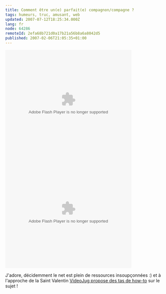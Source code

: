 ```yaml
---
title: Comment être un(e) parfait(e) compagnon/compagne ?
tags: humeurs, truc, amusant, web
updated: 2007-07-12T18:25:34.000Z
lang: fr
node: 64286
remoteId: 2efa68b721d0a17b21a56b8a6a8042d5
published: 2007-02-06T21:05:35+01:00
---
```

 
<div class="video">
	<object width="400" height="345" type="application/x-shockwave-flash" data="http://www.videojug.com/player/videoJugPlayer.swf?id=1e32c43e-8729-d829-d1a8-ff0008c8e357">
		<param name="movie" value="http://www.videojug.com/player/videoJugPlayer.swf?id=1e32c43e-8729-d829-d1a8-ff0008c8e357"></param>
		<param name="allowfullscreen" value="true"></param>
	</object>
</div>

 
<div class="video">
	<object width="400" height="345" type="application/x-shockwave-flash" data="http://www.videojug.com/player/videoJugPlayer.swf?id=0428efb6-c039-e254-e478-ff0008c8e85c">
		<param name="movie" value="http://www.videojug.com/player/videoJugPlayer.swf?id=0428efb6-c039-e254-e478-ff0008c8e85c"></param>
		<param name="allowfullscreen" value="true"></param>
	</object>
</div>

 
J'adore, décidemment le net est plein de ressources insoupçonnées :) et à l'approche de la Saint Valentin [VideoJug propose des tas de how-to](http://www.videojug.com/tag/valentines-day) sur le sujet !

